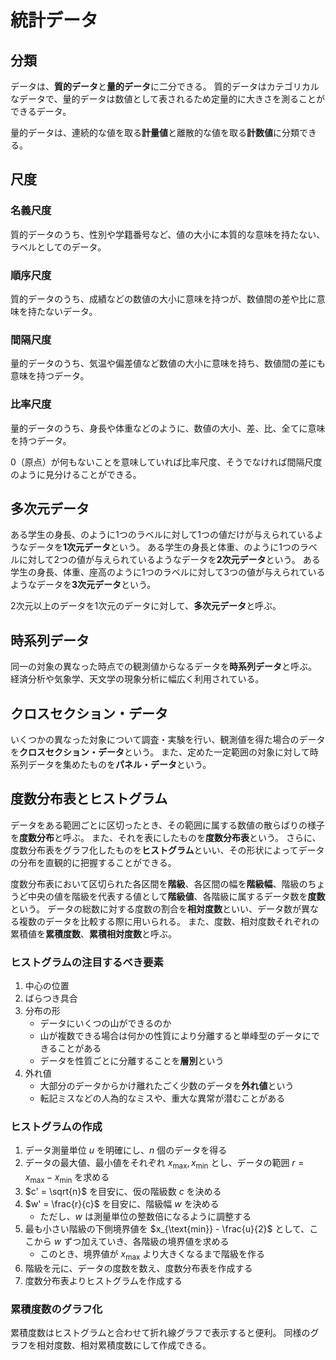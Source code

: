 # 統計データ

## 分類

データは、**質的データ**と**量的データ**に二分できる。
質的データはカテゴリカルなデータで、量的データは数値として表されるため定量的に大きさを測ることができるデータ。

量的データは、連続的な値を取る**計量値**と離散的な値を取る**計数値**に分類できる。

## 尺度

### 名義尺度

質的データのうち、性別や学籍番号など、値の大小に本質的な意味を持たない、ラベルとしてのデータ。

### 順序尺度

質的データのうち、成績などの数値の大小に意味を持つが、数値間の差や比に意味を持たないデータ。

### 間隔尺度

量的データのうち、気温や偏差値など数値の大小に意味を持ち、数値間の差にも意味を持つデータ。

### 比率尺度

量的データのうち、身長や体重などのように、数値の大小、差、比、全てに意味を持つデータ。

0（原点）が何もないことを意味していれば比率尺度、そうでなければ間隔尺度のように見分けることができる。


## 多次元データ

ある学生の身長、のように1つのラベルに対して1つの値だけが与えられているようなデータを**1次元データ**という。
ある学生の身長と体重、のように1つのラベルに対して2つの値が与えられているようなデータを**2次元データ**という。
ある学生の身長、体重、座高のように1つのラベルに対して3つの値が与えられているようなデータを**3次元データ**という。

2次元以上のデータを1次元のデータに対して、**多次元データ**と呼ぶ。

## 時系列データ

同一の対象の異なった時点での観測値からなるデータを**時系列データ**と呼ぶ。
経済分析や気象学、天文学の現象分析に幅広く利用されている。

## クロスセクション・データ

いくつかの異なった対象について調査・実験を行い、観測値を得た場合のデータを**クロスセクション・データ**という。
また、定めた一定範囲の対象に対して時系列データを集めたものを**パネル・データ**という。

## 度数分布表とヒストグラム

データをある範囲ごとに区切ったとき、その範囲に属する数値の散らばりの様子を**度数分布**と呼ぶ。
また、それを表にしたものを**度数分布表**という。
さらに、度数分布表をグラフ化したものを**ヒストグラム**といい、その形状によってデータの分布を直観的に把握することができる。

度数分布表において区切られた各区間を**階級**、各区間の幅を**階級幅**、階級のちょうど中央の値を階級を代表する値として**階級値**、各階級に属するデータ数を**度数**という。
データの総数に対する度数の割合を**相対度数**といい、データ数が異なる複数のデータを比較する際に用いられる。
また、度数、相対度数それぞれの累積値を**累積度数**、**累積相対度数**と呼ぶ。

### ヒストグラムの注目するべき要素

1. 中心の位置
1. ばらつき具合
1. 分布の形
    - データにいくつの山ができるのか
    - 山が複数できる場合は何かの性質により分離すると単峰型のデータにできることがある
    - データを性質ごとに分離することを**層別**という
1. 外れ値
    - 大部分のデータからかけ離れたごく少数のデータを**外れ値**という
    - 転記ミスなどの人為的なミスや、重大な異常が潜むことがある

### ヒストグラムの作成

1. データ測量単位 $u$ を明確にし、$n$ 個のデータを得る
1. データの最大値、最小値をそれぞれ $x_{\text{max}}, x_{\text{min}}$ とし、データの範囲 $r = x_{\text{max}} - x_{\text{min}}$ を求める
1. $c' = \sqrt{n}$ を目安に、仮の階級数 $c$ を決める
1. $w' = \frac{r}{c}$ を目安に、階級幅 $w$ を決める
    - ただし、$w$ は測量単位の整数倍になるように調整する
1. 最も小さい階級の下側境界値を $x_{\text{min}} - \frac{u}{2}$ として、ここから $w$ ずつ加えていき、各階級の境界値を求める
    - このとき、境界値が $x_{\text{max}}$ より大きくなるまで階級を作る
1. 階級を元に、データの度数を数え、度数分布表を作成する
1. 度数分布表よりヒストグラムを作成する

### 累積度数のグラフ化

累積度数はヒストグラムと合わせて折れ線グラフで表示すると便利。
同様のグラフを相対度数、相対累積度数にして作成できる。

